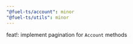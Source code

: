 ```yaml
---
"@fuel-ts/account": minor
"@fuel-ts/utils": minor
---
```


feat!: implement pagination for `Account` methods
